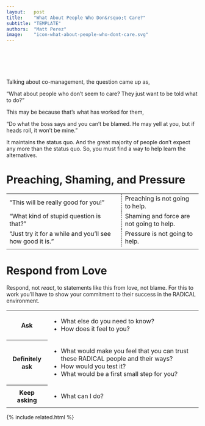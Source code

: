 ```yaml
---
layout:   post
title:    "What About People Who Don&rsquo;t Care?"
subtitle: "TEMPLATE"
authors:  "Matt Perez"
image:    "icon-what-about-people-who-dont-care.svg"
---
```


<div style="display:none;">
 <p>Maybe that is what has worked for them. In any case, they want others to know that they don&rsquo;t care.</p>
</div>

<h1>&nbsp;</h1>
 <p>Talking about co-management, the question came up as,</p>
 <p class="_citation">&ldquo;What about people who don&rsquo;t seem to care? They just want to be told what to do?&rdquo;</p>
 <p>This may be because that&rsquo;s what has worked for them,</p>
 <p class="_citation">&ldquo;Do what the boss says and you can&rsquo;t be blamed. He may yell at you, but if heads roll, it won&rsquo;t be mine.&rdquo;</p>
 <p>It maintains the status quo. And the great majority of people don&rsquo;t expect any more than the status quo. So, you must find a way to help learn the alternatives.</p>

<h1>Preaching, Shaming, and Pressure</h1>
 <div class="_center">
  <table class="" width="90%">
   <tr>
    <td style="width:60%; ">&ldquo;This will be really good for you!&rdquo;</td>
    <td style="width:40%; border-left:1px dashed black; ">Preaching is not going to help.</td>
   </tr>
   <tr>
    <td style="width:60%; ">&ldquo;What kind of stupid question is that?&rdquo;</td>
    <td style="width:40%; border-left:1px dashed black; ">Shaming and force are not going to help.</td>
   </tr>
   <tr>
    <td style="width:60%; ">&ldquo;Just try it for a while and you&rsquo;ll see how good it is.&rdquo;</td>
    <td style="width:40%; border-left:1px dashed black; ">Pressure is not going to help.</td>
   </tr>
   <tr>
    <td class="_filler"></td>
   </tr>
  </table>
 </div>

<h1>Respond from Love</h1>
 <p>Respond, not <em>react</em>, to statements like this from love, not blame. For this to work you&rsquo;ll have to show your commitment to their success in the <span class="_paradigm">RADICAL</span> environment.</p>
 <div class="_center">
  <table width="90%">
   <tr>
    <th>Ask</th>
    <td>
     <ul>
      <li>What else do you need to know?</li>
      <li>How does it feel to you?</li>
     </ul>
    </td>
   </tr>
   <tr>
    <th>Definitely ask</th>
    <td>
     <ul>
      <li>What would make you feel that you can trust these RADICAL people and their ways?</li>
      <li>How would you test it?</li>
      <li>What would be a first small step for you?</li>
     </ul>
    </td>
   </tr>
   <tr>
    <th>Keep asking</th>
    <td>
     <ul>
      <li>What can I do?</li> 
     </ul>
    </td>
   </tr>
  </table>
 </div>

{% include related.html %}
